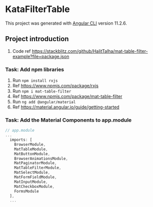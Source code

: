 # KataFilterTable

This project was generated with [Angular CLI](https://github.com/angular/angular-cli) version 11.2.6.

## Project introduction

1. Code ref <https://stackblitz.com/github/HalitTalha/mat-table-filter-example?file=package.json>

### Task: Add npm libraries

1. Run ```npm install rxjs```
2. Ref <https://www.npmjs.com/package/rxjs>
3. Run ```npm i mat-table-filter```
4. Ref <https://www.npmjs.com/package/mat-table-filter>
5. Run ```ng add @angular/material```
6. Ref <https://material.angular.io/guide/getting-started>

### Task: Add the Material Components to app.module

```TypeScript
// app.module
...
  imports: [
    BrowserModule,
    MatTableModule,
    MatButtonModule,
    BrowserAnimationsModule,
    MatPaginatorModule,
    MatTableFilterModule,
    MatSelectModule,
    MatFormFieldModule,
    MatInputModule,
    MatCheckboxModule,
    FormsModule
  ],
  ...
  ```
